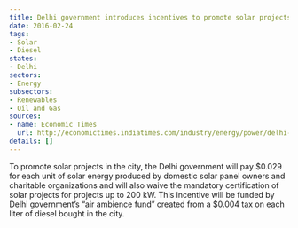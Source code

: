```yaml
---
title: Delhi government introduces incentives to promote solar projects
date: 2016-02-24
tags:
- Solar
- Diesel
states:
- Delhi
sectors:
- Energy
subsectors:
- Renewables
- Oil and Gas
sources:
- name: Economic Times
  url: http://economictimes.indiatimes.com/industry/energy/power/delhi-government-to-provide-generation-based-incentive-for-power-from-rooftop-solar-system/articleshow/51007030.cms
details: []
---
```


To promote solar projects in the city, the Delhi government will pay $0.029 for each unit of solar energy produced by domestic solar panel owners and charitable organizations and will also waive the mandatory certification of solar projects for projects up to 200 kW. This incentive will be funded by Delhi government’s “air ambience fund” created from a $0.004 tax on each liter of diesel bought in the city.
